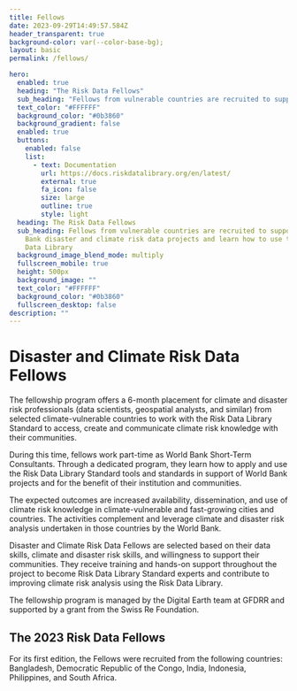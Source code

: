 ```yaml
---
title: Fellows
date: 2023-09-29T14:49:57.584Z
header_transparent: true
background-color: var(--color-base-bg);
layout: basic
permalink: /fellows/

hero:
  enabled: true
  heading: "The Risk Data Fellows"
  sub_heading: "Fellows from vulnerable countries are recruited to support World Bank disaster and climate risk data projects and learn how to use the Risk Data Library"
  text_color: "#FFFFFF"
  background_color: "#0b3860"
  background_gradient: false
  enabled: true
  buttons:
    enabled: false
    list:
      - text: Documentation
        url: https://docs.riskdatalibrary.org/en/latest/
        external: true
        fa_icon: false
        size: large
        outline: true
        style: light
  heading: The Risk Data Fellows
  sub_heading: Fellows from vulnerable countries are recruited to support World
    Bank disaster and climate risk data projects and learn how to use the Risk
    Data Library
  background_image_blend_mode: multiply
  fullscreen_mobile: true
  height: 500px
  background_image: ""
  text_color: "#FFFFFF"
  background_color: "#0b3860"
  fullscreen_desktop: false
description: ""
---
```

# **Disaster and Climate Risk Data Fellows**

The fellowship program offers a 6-month placement for climate and disaster risk professionals (data scientists, geospatial analysts, and similar) from selected climate-vulnerable countries to work with the Risk Data Library Standard to access, create and communicate climate risk knowledge with their communities.

During this time, fellows work part-time as World Bank Short-Term Consultants. Through a dedicated program, they learn how to apply and use the Risk Data Library Standard tools and standards in support of World Bank projects and for the benefit of their institution and communities.

The expected outcomes are increased availability, dissemination, and use of climate risk knowledge in climate-vulnerable and fast-growing cities and countries. The activities complement and leverage climate and disaster risk analysis undertaken in those countries by the World Bank.

Disaster and Climate Risk Data Fellows are selected based on their data skills, climate and disaster risk skills, and willingness to support their communities. They receive training and hands-on support throughout the project to become Risk Data Library Standard experts and contribute to improving climate risk analysis using the Risk Data Library.

The fellowship program is managed by the Digital Earth team at GFDRR and supported by a grant from the Swiss Re Foundation.

## The 2023 Risk Data Fellows

For its first edition, the Fellows were recruited from the following countries: Bangladesh, Democratic Republic of the Congo, India, Indonesia, Philippines, and South Africa.
